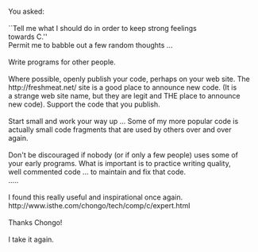 <html><body><br>You asked:<br><br>        ``Tell me what I should do in order to keep strong feelings<br>        towards C.''<br>Permit me to babble out a few random thoughts ...<br><br>Write programs for other people.<br><br>Where possible, openly publish your code, perhaps on your web site. The<br>http://freshmeat.net/ site is a good place to announce new code. (It is<br>a strange web site name, but they are legit and THE place to announce<br>new code). Support the code that you publish.<br><br>Start small and work your way up ... Some of my more popular code is<br>actually small code fragments that are used by others over and over<br>again.<br><br>Don't be discouraged if nobody (or if only a few people) uses some of<br>your early programs. What is important is to practice writing quality,<br>well commented code ... to maintain and fix that code.<br>.....<br><br>I found this really useful and inspirational once again.<br>http://www.isthe.com/chongo/tech/comp/c/expert.html<br><br>Thanks Chongo!<br><br>I take it again.<br><br></body></html>